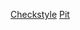 [Checkstyle](https://htmlpreview.github.io/?https://github.com/teiran/Miinaharavatiera/blob/master/documentaatio/site/checkstyle.html#logiikka.NewMain.java)
[Pit](https://htmlpreview.github.io/?https://github.com/teiran/Miinaharavatiera/blob/master/documentaatio/201611112011/index.html)
